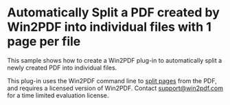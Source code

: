 # Automatically Split a PDF created by Win2PDF into individual files with 1 page per file

This sample shows how to create a Win2PDF plug-in to automatically split a newly created PDF into individual files.

This plug-in uses the Win2PDF command line to [split pages](https://www.win2pdf.com/doc/command-line-split-pages-pdf.html) from the PDF, and requires a licensed version of Win2PDF.  Contact support@win2pdf.com for a time limited evaluation license.